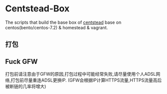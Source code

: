 # Centstead-Box

The scripts that build the base box of [centstead](https://github.com/jason-chang/centstead) base on centos(bento/centos-7.2) & homestead & vagrant.

## 打包

## Fuck GFW
打包前请注意由于GFW的原因,打包过程中可能经常失败,请尽量使用个人ADSL网络,打包前尽量重连ADSL更换IP.
(GFW会根据IP计算HTTPS流量,HTTPS流量高后被断链的几率将增大)